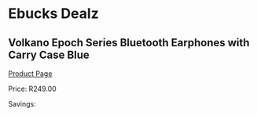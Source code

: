 
# Ebucks Dealz
## Volkano Epoch Series Bluetooth Earphones with Carry Case Blue
[Product Page](https://www.ebucks.com/web/shop/productSelected.do?prodId=1197586481&catId=714972256)

Price: R249.00

Savings: 


	